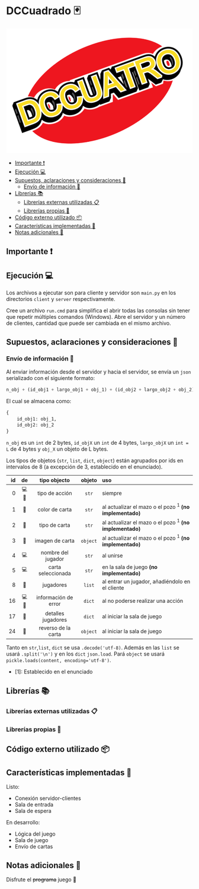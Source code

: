 # DCCuadrado :black_joker:

![DCCuadrado](.readme/logo.png)

<!-- La tabla de contenidos está hecha para VSCode -->
- [Importante :heavy_exclamation_mark:](#Importante-%E2%9D%97%EF%B8%8F)
- [Ejecución :computer:](#Ejecuci%C3%B3n-%F0%9F%92%BB)
- [Supuestos, aclaraciones y consideraciones :thinking:](#Supuestos-aclaraciones-y-consideraciones-%F0%9F%A4%94)
  - [Envío de información :satellite:](#Env%C3%ADo-de-informaci%C3%B3n-%F0%9F%93%A1)
- [Librerías :books:](#Librer%C3%ADas-%F0%9F%93%9A)
  - [Librerías externas utilizadas :clipboard:](#Librer%C3%ADas-externas-utilizadas-%F0%9F%93%8B)
  - [Librerías propias :pencil:](#Librer%C3%ADas-propias-%F0%9F%93%9D)
- [Código externo utilizado :package:](#C%C3%B3digo-externo-utilizado-%F0%9F%93%A6)
- [Características implementadas :wrench:](#Caracter%C3%ADsticas-implementadas-%F0%9F%94%A7)
- [Notas adicionales :moyai:](#Notas-adicionales-%F0%9F%97%BF)

## Importante :heavy_exclamation_mark:

## Ejecución :computer:

Los archivos a ejecutar son para cliente y servidor son
`main.py` en los directorios `client` y `server` respectivamente.

Cree un archivo `run.cmd` para simplifica el abrir todas las consolas
sin tener que repetir múltiples comandos (Windows). Abre el servidor
y un número de clientes, cantidad que puede ser cambiada en el mismo archivo.


## Supuestos, aclaraciones y consideraciones :thinking:

### Envío de información :satellite:

Al enviar información desde el servidor y hacia el servidor,
se envía un `json` serializado con el siguiente formato:

```py
n_obj + (id_obj1 + largo_obj1 + obj_1) + (id_obj2 + largo_obj2 + obj_2) + ...
```

El cual se almacena como:

```py
{
    id_obj1: obj_1,
    id_obj2: obj_2
}
```

`n_obj` es un `int` de 2 bytes, `id_objX` un `int` de 4 bytes,
`largo_objX` un `int = L` de 4 bytes y `obj_X` un objeto de L bytes.

Los tipos de objetos (`str`, `list`, `dict`, `object`) están agrupados
por ids en intervalos de 8 (a excepción de 3, establecido en el enunciado).

| id | de                  | tipo objecto         | objeto   | uso
| -: | :-----------------: |:-------------------: | :------: | :-  
|  0 | :computer::penguin: | tipo de acción       | `str`    | siempre
|  1 |           :penguin: | color de carta       | `str`    | al actualizar el mazo o el pozo $^1$ **(no implementado)**
|  2 |           :penguin: | tipo de carta        | `str`    | al actualizar el mazo o el pozo $^1$ **(no implementado)**
|  3 |           :penguin: | imagen de carta      | `object` | al actualizar el mazo o el pozo $^1$ **(no implementado)**
|  4 | :computer:          | nombre del jugador   | `str`    | al unirse
|  5 | :computer:          | carta seleccionada   | `str`    | en la sala de juego **(no implementado)**
|  8 |           :penguin: | jugadores            | `list`   | al entrar un jugador, añadiéndolo en el cliente
| 16 | :computer::penguin: | información de error | `dict`   | al no poderse realizar una acción
| 17 |           :penguin: | detalles jugadores   | `dict`   | al iniciar la sala de juego
| 24 |           :penguin: | reverso de la carta  | `object` | al iniciar la sala de juego

Tanto en `str`,`list`, `dict` se usa `.decode('utf-8)`.
Además en las `list` se usará `.split('\n')` y en los `dict` `json.load`.
Pará `object` se usará `pickle.loads(content, encoding='utf-8')`.

- \[1\]: Establecido en el enunciado

## Librerías :books:

### Librerías externas utilizadas :clipboard:

<!-- TODO -->

### Librerías propias :pencil:

<!-- TODO -->

## Código externo utilizado :package:

<!-- TODO -->

## Características implementadas :wrench:

<!-- TODO -->
Listo:

- Conexión servidor-clientes
- Sala de entrada
- Sala de espera

En desarrollo:

- Lógica del juego
- Sala de juego
- Envío de cartas

## Notas adicionales :moyai:

Disfrute el ~~programa~~ juego :tada:
